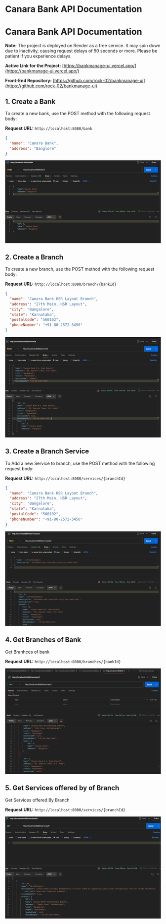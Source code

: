 # Canara Bank API Documentation

# Canara Bank API Documentation

**Note:** The project is deployed on Render as a free service. It may spin down due to inactivity, causing request delays of 50 seconds or more. Please be patient if you experience delays.

**Active Link for the Project:** [https://bankmanage-ui.vercel.app/](https://bankmanage-ui.vercel.app/)

**Front-End Repository:** [https://github.com/rock-02/bankmanage-ui](https://github.com/rock-02/bankmanage-ui)

## 1. Create a Bank

To create a new bank, use the POST method with the following request body:

**Request URL:** `http://localhost:8080/bank`

```json
{
  "name": "Canara Bank",
  "address": "Banglore"
}
```

![alt text](createBank-1.PNG)

## 2. Create a Branch

To create a new branch, use the POST method with the following request body:

**Request URL:** `http://localhost:8080/branch/{bankId}`

```json
{
  "name": "Canara Bank HSR Layout Branch",
  "address": "27th Main, HSR Layout",
  "city": "Bangalore",
  "state": "Karnataka",
  "postalCode": "560102",
  "phoneNumber": "+91-80-2572-3456"
}
```

![alt text](createBranch-1.PNG)

## 3. Create a Branch Service

To Add a new Service to branch, use the POST method with the following request body:

**Request URL:** `http://localhost:8080/services/{branchId}`

```json
{
  "name": "Canara Bank HSR Layout Branch",
  "address": "27th Main, HSR Layout",
  "city": "Bangalore",
  "state": "Karnataka",
  "postalCode": "560102",
  "phoneNumber": "+91-80-2572-3456"
}
```

![alt text](Addservices-1.PNG)

## 4. Get Branches of Bank

Get Branhces of bank

**Request URL:** `http://localhost:8080/branches/{bankId}`

![alt text](branches.PNG)

## 5. Get Services offered by of Branch

Get Services offered By Branch

**Request URL:** `http://localhost:8080/services/{branchId}`

![alt text](image.png)
